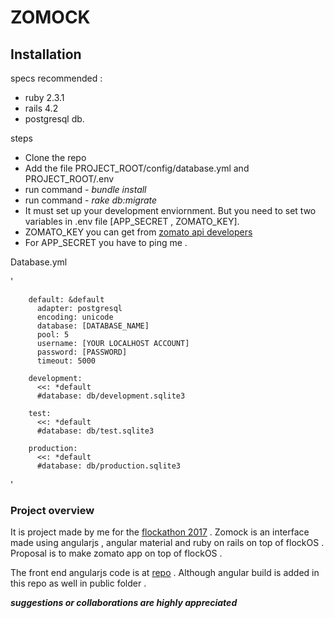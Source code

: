 # ZOMOCK

## Installation
		
specs recommended : 
*	ruby 2.3.1 
*	rails 4.2
*	postgresql db.

steps
*   Clone the repo 
*   Add the file PROJECT_ROOT/config/database.yml and PROJECT_ROOT/.env 
*   run command - _bundle install_
*   run command - _rake db:migrate_ 
*   It must set up your development enviornment. But you need to set two variables in .env file [APP_SECRET , ZOMATO_KEY].
* ZOMATO_KEY you can get from [zomato api developers](https://developers.zomato.com/api)
* For APP_SECRET you have to ping me .  

Database.yml

'
		

		default: &default
		  adapter: postgresql
		  encoding: unicode
		  database: [DATABASE_NAME]
		  pool: 5
		  username: [YOUR LOCALHOST ACCOUNT]
		  password: [PASSWORD]
		  timeout: 5000

		development:
		  <<: *default
		  #database: db/development.sqlite3

		test:
		  <<: *default
		  #database: db/test.sqlite3

		production:
		  <<: *default
		  #database: db/production.sqlite3

'


### Project overview 

It is project made by me for the [flockathon 2017](https://www.hackerearth.com/sprints/flockathon/) .
Zomock is an interface made using angularjs , angular material and ruby on rails on top of flockOS .
Proposal is to make zomato app on top of flockOS .


The front end angularjs code is at [repo](https://github.com/docodon/zomock_fe) .
Although angular build is added in this repo as well in public folder .


_**suggestions or collaborations are highly appreciated**_


